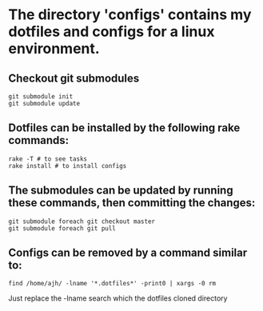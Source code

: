# The directory 'configs' contains my dotfiles and configs for a linux environment.

## Checkout git submodules

    git submodule init
    git submodule update

## Dotfiles can be installed by the following rake commands:

    rake -T # to see tasks
    rake install # to install configs

## The submodules can be updated by running these commands, then committing the changes:

    git submodule foreach git checkout master
    git submodule foreach git pull

## Configs can be removed by a command similar to:

    find /home/ajh/ -lname '*.dotfiles*' -print0 | xargs -0 rm

Just replace the -lname search which the dotfiles cloned directory
